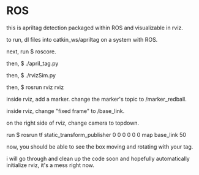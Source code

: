 # ROS
this is apriltag detection packaged within ROS and visualizable in rviz.


to run, dl files into catkin_ws/apriltag on a system with ROS.

next, run $ roscore.

then, $ ./april_tag.py

then, $ ./rvizSim.py

then, $ rosrun rviz rviz

inside rviz, add a marker. change the marker's topic to /marker_redball.

inside rviz, change "fixed frame" to /base_link.

on the right side of rviz, change camera to topdown.

run $ rosrun tf static_transform_publisher 0 0 0 0 0 0 map base_link 50

now, you should be able to see the box moving and rotating with your tag.



i will go through and clean up the code soon and hopefully automatically initialize rviz, it's a mess right now.
